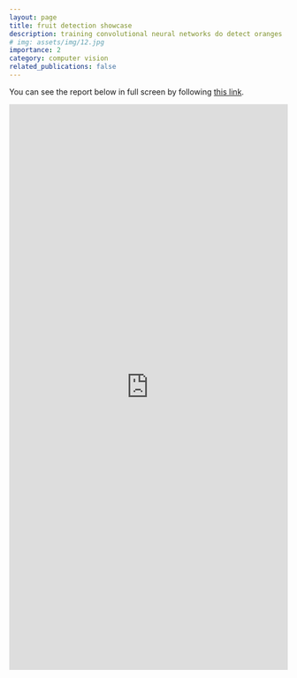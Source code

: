 ```yaml
---
layout: page
title: fruit detection showcase
description: training convolutional neural networks do detect oranges
# img: assets/img/12.jpg
importance: 2
category: computer vision
related_publications: false
---
```


You can see the report below in full screen by following [this link](https://wandb.ai/tetamusha/fruit_detection_torchvision/reports/Detecting-oranges-with-TorchVision--Vmlldzo4MDAyNzM).

<iframe src="https://wandb.ai/tetamusha/fruit_detection_torchvision/reports/Detecting-oranges-with-TorchVision--Vmlldzo4MDAyNzM" style="border:none;height:1024px;width:100%">
</iframe>
